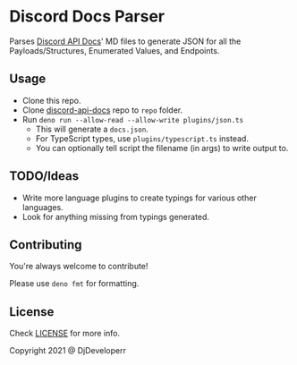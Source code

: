 # Discord Docs Parser

Parses [Discord API Docs](https://github.com/discord/discord-api/docs)' MD files to generate JSON for all the Payloads/Structures, Enumerated Values, and Endpoints.

## Usage

- Clone this repo.
- Clone [discord-api-docs](https://github.com/discord/discord-api/docs) repo to `repo` folder.
- Run `deno run --allow-read --allow-write plugins/json.ts`
  - This will generate a `docs.json`.
  - For TypeScript types, use `plugins/typescript.ts` instead.
  - You can optionally tell script the filename (in args) to write output to.

## TODO/Ideas

- Write more language plugins to create typings for various other languages.
- Look for anything missing from typings generated.

## Contributing

You're always welcome to contribute!

Please use `deno fmt` for formatting.

## License

Check [LICENSE](LICENSE) for more info.

Copyright 2021 @ DjDeveloperr